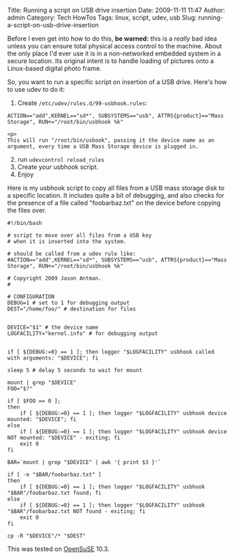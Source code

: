 Title: Running a script on USB drive insertion
Date: 2009-11-11 11:47
Author: admin
Category: Tech HowTos
Tags: linux, script, udev, usb
Slug: running-a-script-on-usb-drive-insertion

Before I even get into how to do this, **be warned:** this is a *really*
bad idea unless you can ensure total physical access control to the
machine. About the only place I'd ever use it is in a non-networked
embedded system in a secure location. Its original intent is to handle
loading of pictures onto a Linux-based digital photo frame.

So, you want to run a specific script on insertion of a USB drive.
Here's how to use udev to do it:

1.  Create `/etc/udev/rules.d/99-usbhook.rules`:

~~~~{.text}
ACTION=="add",KERNEL=="sd*", SUBSYSTEMS=="usb", ATTRS{product}=="Mass Storage", RUN+="/root/bin/usbhook %k"
~~~~

    <p>
    This will run "/root/bin/usbook", passing it the device name as an
    argument, every time a USB Mass Storage device is plugged in.

2.  run `udevcontrol reload_rules`
3.  Create your usbhook script.
4.  Enjoy

Here is my usbhook script to copy all files from a USB mass storage disk
to a specific location. It includes quite a bit of debugging, and also
checks for the presence of a file called "foobarbaz.txt" on the device
before copying the files over.

~~~~{.bash}
#!/bin/bash

# script to move over all files from a USB key
# when it is inserted into the system.

# should be called from a udev rule like:
#ACTION=="add",KERNEL=="sd*", SUBSYSTEMS=="usb", ATTRS{product}=="Mass Storage", RUN+="/root/bin/usbhook %k"

# Copyright 2009 Jason Antman.  
# 

# CONFIGURATION
DEBUG=1 # set to 1 for debugging output
DEST="/home/foo/" # destination for files


DEVICE="$1" # the device name
LOGFACILITY="kernel.info" # for debugging output


if [ ${DEBUG:=0} == 1 ]; then logger "$LOGFACILITY" usbhook called with arguments: "$DEVICE"; fi

sleep 5 # delay 5 seconds to wait for mount

mount | grep "$DEVICE"
FOO="$?"

if [ $FOO == 0 ];
then
    if [ ${DEBUG:=0} == 1 ]; then logger "$LOGFACILITY" usbhook device mounted: "$DEVICE"; fi
else
    if [ ${DEBUG:=0} == 1 ]; then logger "$LOGFACILITY" usbhook device NOT mounted: "$DEVICE" - exiting; fi
    exit 0
fi

BAR=`mount | grep "$DEVICE" | awk '{ print $3 }'`

if [ -e "$BAR/foobarbaz.txt" ]
then
    if [ ${DEBUG:=0} == 1 ]; then logger "$LOGFACILITY" usbhook "$BAR"/foobarbaz.txt found; fi
else
    if [ ${DEBUG:=0} == 1 ]; then logger "$LOGFACILITY" usbhook "$BAR"/foobarbaz.txt NOT found - exiting; fi
    exit 0
fi

cp -R "$DEVICE"/* "$DEST"
~~~~

This was tested on [OpenSuSE](http://www.opensuse.org) 10.3.
